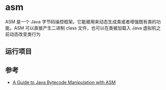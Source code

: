 # asm

ASM 是一个 Java 字节码操控框架。它能被用来动态生成类或者增强既有类的功能。ASM 可以直接产生二进制 class 文件，也可以在类被加载入 Java 虚拟机之前动态改变类行为

## 运行项目


## 参考

- [A Guide to Java Bytecode Manipulation with ASM](https://www.baeldung.com/java-asm)  


